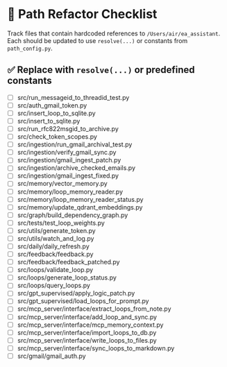 
# 🔧 Path Refactor Checklist

Track files that contain hardcoded references to `/Users/air/ea_assistant`. Each should be updated to use `resolve(...)` or constants from `path_config.py`.

## ✅ Replace with `resolve(...)` or predefined constants

- [ ] src/run_messageid_to_threadid_test.py
- [ ] src/auth_gmail_token.py
- [ ] src/insert_loop_to_sqlite.py
- [ ] src/insert_to_sqlite.py
- [ ] src/run_rfc822msgid_to_archive.py
- [ ] src/check_token_scopes.py
- [ ] src/ingestion/run_gmail_archival_test.py
- [ ] src/ingestion/verify_gmail_sync.py
- [ ] src/ingestion/gmail_ingest_patch.py
- [ ] src/ingestion/archive_checked_emails.py
- [ ] src/ingestion/gmail_ingest_fixed.py
- [ ] src/memory/vector_memory.py
- [ ] src/memory/loop_memory_reader.py
- [ ] src/memory/loop_memory_reader_status.py
- [ ] src/memory/update_qdrant_embeddings.py
- [ ] src/graph/build_dependency_graph.py
- [ ] src/tests/test_loop_weights.py
- [ ] src/utils/generate_token.py
- [ ] src/utils/watch_and_log.py
- [ ] src/daily/daily_refresh.py
- [ ] src/feedback/feedback.py
- [ ] src/feedback/feedback_patched.py
- [ ] src/loops/validate_loop.py
- [ ] src/loops/generate_loop_status.py
- [ ] src/loops/query_loops.py
- [ ] src/gpt_supervised/apply_logic_patch.py
- [ ] src/gpt_supervised/load_loops_for_prompt.py
- [ ] src/mcp_server/interface/extract_loops_from_note.py
- [ ] src/mcp_server/interface/add_loop_and_sync.py
- [ ] src/mcp_server/interface/mcp_memory_context.py
- [ ] src/mcp_server/interface/import_loops_to_db.py
- [ ] src/mcp_server/interface/write_loops_to_files.py
- [ ] src/mcp_server/interface/sync_loops_to_markdown.py
- [ ] src/gmail/gmail_auth.py

